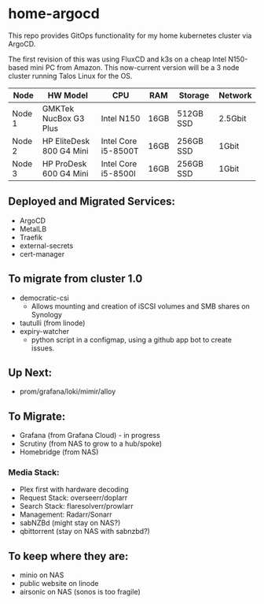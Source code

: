 # home-argocd

This repo provides GitOps functionality for my home kubernetes cluster via ArgoCD.

The first revision of this was using FluxCD and k3s on a cheap Intel N150-based mini PC from Amazon. 
This now-current version will be a 3 node cluster running Talos Linux for the OS.

| Node | HW Model | CPU | RAM | Storage | Network |
| ---- | -------- | --- | --- | ------- | ------- |
| Node 1 | GMKTek NucBox G3 Plus | Intel N150 | 16GB | 512GB SSD | 2.5Gbit |
| Node 2 | HP EliteDesk 800 G4 Mini | Intel Core i5-8500T | 16GB | 256GB SSD | 1Gbit |
| Node 3 | HP ProDesk 600 G4 Mini | Intel Core i5-8500I | 16GB | 256GB SSD | 1Gbit |

## Deployed and Migrated Services:
 - ArgoCD
 - MetalLB
 - Traefik
 - external-secrets
 - cert-manager

## To migrate from cluster 1.0
- democratic-csi
  - Allows mounting and creation of iSCSI volumes and SMB shares on Synology
- tautulli (from linode)
- expiry-watcher
  - python script in a configmap, using a github app bot to create issues.

## Up Next:
- prom/grafana/loki/mimir/alloy

## To Migrate:
* Grafana (from Grafana Cloud) - in progress
* Scrutiny (from NAS to grow to a hub/spoke)
* Homebridge (from NAS)
### Media Stack:
* Plex first with hardware decoding
* Request Stack: overseerr/doplarr
* Search Stack: flaresolverr/prowlarr
* Management: Radarr/Sonarr
* sabNZBd (might stay on NAS?)
* qbittorrent (stay on NAS with sabnzbd?)

## To keep where they are:
* minio on NAS
* public website on linode
* airsonic on NAS (sonos is too fragile)
